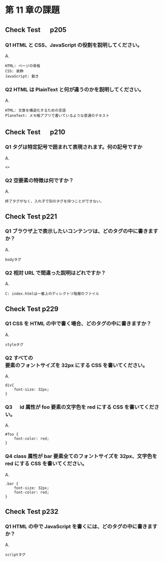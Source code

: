 # 第 11 章の課題

## Check Test 　 p205

### Q1 HTML と CSS、JavaScript の役割を説明してください。

A.

    HTML: ページの骨格
    CSS: 装飾
    JavaScript: 動き

### Q2 HTML は PlainText と何が違うのかを説明してください。

A.

    HTML: 文章を構造化するための言語
    PlaneText: メモ帳アプリで書いているような普通のテキスト

## Check Test 　 p210

### Q1 タグは特定記号で囲まれて表現されます。何の記号ですか

A.

    <>

### Q2 空要素の特徴は何ですか？

A.

    終了タグがなく、入れ子で別のタグを持つことができない。

## Check Test p221

### Q1 ブラウザ上で表示したいコンテンツは、どのタグの中に書きますか？

A.

    bodyタグ

### Q2 相対 URL で間違った説明はどれですか？

A.

    C: index.htmlは一番上のディレクトリ階層のファイル

## Check Test p229

### Q1 CSS を HTML の中で書く場合、どのタグの中に書きますか？

A.

    styleタグ

### Q2 すべての<div>要素のフォントサイズを 32px にする CSS を書いてください。

A.

    div{
        font-size: 32px;
    }

### Q3 　 id 属性が foo 要素の文字色を red にする CSS を書いてください。

A.

    #foo {
        font-color: red;
    }

### Q4 class 属性が bar 要素全てのフォントサイズを 32px、文字色を red にする CSS を書いてください。

A.

    .bar {
        font-size: 32px;
        font-color: red;
    }

## Check Test p232

### Q1 HTML の中で JavaScript を書くには、どのタグの中に書きますか？

A.

    scriptタグ
